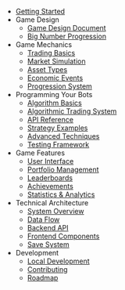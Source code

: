 - [Getting Started](getting-started.md)
- Game Design
  - [Game Design Document](game-design/game-design-document.md)
  - [Big Number Progression](game-design/big-number-progression.md)
- Game Mechanics
  - [Trading Basics](game-mechanics/trading-basics.md)
  - [Market Simulation](game-mechanics/market-simulation.md)
  - [Asset Types](game-mechanics/asset-types.md)
  - [Economic Events](game-mechanics/economic-events.md)
  - [Progression System](game-mechanics/progression-system.md)
- Programming Your Bots
  - [Algorithm Basics](programming/algorithm-basics.md)
  - [Algorithmic Trading System](programming/algorithmic-trading-system.md)
  - [API Reference](programming/api-reference.md)
  - [Strategy Examples](programming/strategy-examples.md)
  - [Advanced Techniques](programming/advanced-techniques.md)
  - [Testing Framework](programming/testing-framework.md)
- Game Features
  - [User Interface](features/user-interface.md)
  - [Portfolio Management](features/portfolio-management.md)
  - [Leaderboards](features/leaderboards.md)
  - [Achievements](features/achievements.md)
  - [Statistics & Analytics](features/statistics-analytics.md)
- Technical Architecture
  - [System Overview](architecture/system-overview.md)
  - [Data Flow](architecture/data-flow.md)
  - [Backend API](architecture/backend-api.md)
  - [Frontend Components](architecture/frontend-components.md)
  - [Save System](architecture/save-system.md)
- Development
  - [Local Development](local-development.md)
  - [Contributing](contributing.md)
  - [Roadmap](roadmap.md)
